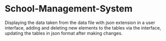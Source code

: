 # School-Management-System
Displaying the data taken from the data file with json extension in a user interface, adding and deleting new elements to the tables via the interface, updating the tables in json format after making changes.
